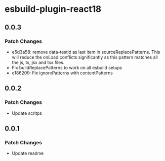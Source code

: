 # esbuild-plugin-react18

## 0.0.3

### Patch Changes

- e5d3a58: remove data-testid as last item in sourceReplacePatterns. This will reduce the onLoad conflicts significantly as this pattern matches all the js, ts, jsx and tsx files.
- Fix buildReplacePatterns to work on all esbuild setups
- e186209: Fix ignorePatterns with contentPatterns

## 0.0.2

### Patch Changes

- Update scritps

## 0.0.1

### Patch Changes

- Update readme
